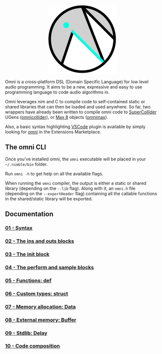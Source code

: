 <a name="logo"/>
<div align="center">
<img src="omni_logo.png" alt="Omni logo" width="228" height="227">
</div>

Omni is a cross-platform DSL (Domain Specific Language) for low level audio programming. 
It aims to be a new, expressive and easy to use programming language to code audio algorithms in.

Omni leverages nim and C to  compile code to self-contained static or shared libraries that can then be loaded and used anywhere. So far, two wrappers have already been written to compile omni code to [SuperCollider](https://supercollider.github.io/) UGens ([omnicollider](https://github.com/vitreo12/omnicollider)), or [Max 8](https://cycling74.com/) objects ([omnimax](https://github.com/vitreo12/omnimax)).

Also, a basic syntax highlighting [VSCode](https://code.visualstudio.com/) plugin is available by simply looking for [omni](https://github.com/vitreo12/vscode-omni) in the Extensions Marketplace.

## The omni CLI 

Once you've installed omni, the `omni` executable will be placed in your `~/.nimble/bin` folder.

Run `omni -h` to get help on all the available flags.

When running the `omni` compiler, the output is either a static or shared library (depending on the `--lib` flag). Along with it, an `omni.h` file (depending on the `--exportHeader` flag) containing all the callable functions in the shared/static library will be exported.

## Documentation

### [01 - Syntax](01_syntax.md)

### [02 - The ins and outs blocks](02_ins_outs.md)

### [03 - The init block](03_init.md)

### [04 - The perform and sample blocks](04_perform_sample.md)

### [05 - Functions: def](05_def.md)

### [06 - Custom types: struct](06_struct.md)

### [07 - Memory allocation: Data](07_data.md)

### [08 - External memory: Buffer](08_buffer.md)

### [09 - Stdlib: Delay](09_delay.md)

### [10 - Code composition](10_code_composition.md)